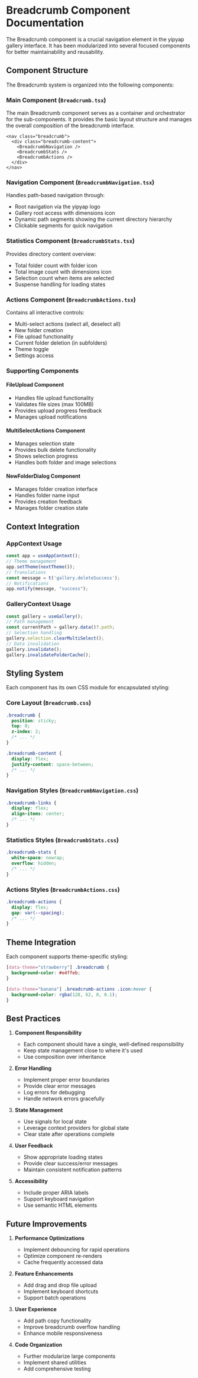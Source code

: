 # Breadcrumb Component Documentation

The Breadcrumb component is a crucial navigation element in the yipyap gallery interface. It has been modularized into several focused components for better maintainability and reusability.

## Component Structure

The Breadcrumb system is organized into the following components:

### Main Component (`Breadcrumb.tsx`)

The main Breadcrumb component serves as a container and orchestrator for the sub-components. It provides the basic layout structure and manages the overall composition of the breadcrumb interface.

```tsx
<nav class="breadcrumb">
  <div class="breadcrumb-content">
    <BreadcrumbNavigation />
    <BreadcrumbStats />
    <BreadcrumbActions />
  </div>
</nav>
```

### Navigation Component (`BreadcrumbNavigation.tsx`)

Handles path-based navigation through:
- Root navigation via the yipyap logo
- Gallery root access with dimensions icon
- Dynamic path segments showing the current directory hierarchy
- Clickable segments for quick navigation

### Statistics Component (`BreadcrumbStats.tsx`)

Provides directory content overview:
- Total folder count with folder icon
- Total image count with dimensions icon
- Selection count when items are selected
- Suspense handling for loading states

### Actions Component (`BreadcrumbActions.tsx`)

Contains all interactive controls:
- Multi-select actions (select all, deselect all)
- New folder creation
- File upload functionality
- Current folder deletion (in subfolders)
- Theme toggle
- Settings access

### Supporting Components

#### FileUpload Component
- Handles file upload functionality
- Validates file sizes (max 100MB)
- Provides upload progress feedback
- Manages upload notifications

#### MultiSelectActions Component
- Manages selection state
- Provides bulk delete functionality
- Shows selection progress
- Handles both folder and image selections

#### NewFolderDialog Component
- Manages folder creation interface
- Handles folder name input
- Provides creation feedback
- Manages folder creation state

## Context Integration

### AppContext Usage
```typescript
const app = useAppContext();
// Theme management
app.setTheme(nextTheme());
// Translations
const message = t('gallery.deleteSuccess');
// Notifications
app.notify(message, "success");
```

### GalleryContext Usage
```typescript
const gallery = useGallery();
// Path management
const currentPath = gallery.data()?.path;
// Selection handling
gallery.selection.clearMultiSelect();
// Data invalidation
gallery.invalidate();
gallery.invalidateFolderCache();
```

## Styling System

Each component has its own CSS module for encapsulated styling:

### Core Layout (`Breadcrumb.css`)
```css
.breadcrumb {
  position: sticky;
  top: 0;
  z-index: 2;
  /* ... */
}

.breadcrumb-content {
  display: flex;
  justify-content: space-between;
  /* ... */
}
```

### Navigation Styles (`BreadcrumbNavigation.css`)
```css
.breadcrumb-links {
  display: flex;
  align-items: center;
  /* ... */
}
```

### Statistics Styles (`BreadcrumbStats.css`)
```css
.breadcrumb-stats {
  white-space: nowrap;
  overflow: hidden;
  /* ... */
}
```

### Actions Styles (`BreadcrumbActions.css`)
```css
.breadcrumb-actions {
  display: flex;
  gap: var(--spacing);
  /* ... */
}
```

## Theme Integration

Each component supports theme-specific styling:

```css
[data-theme="strawberry"] .breadcrumb {
  background-color: #e4ffeb;
}

[data-theme="banana"] .breadcrumb-actions .icon:hover {
  background-color: rgba(128, 62, 0, 0.1);
}
```

## Best Practices

1. **Component Responsibility**
   - Each component should have a single, well-defined responsibility
   - Keep state management close to where it's used
   - Use composition over inheritance

2. **Error Handling**
   - Implement proper error boundaries
   - Provide clear error messages
   - Log errors for debugging
   - Handle network errors gracefully

3. **State Management**
   - Use signals for local state
   - Leverage context providers for global state
   - Clear state after operations complete

4. **User Feedback**
   - Show appropriate loading states
   - Provide clear success/error messages
   - Maintain consistent notification patterns

5. **Accessibility**
   - Include proper ARIA labels
   - Support keyboard navigation
   - Use semantic HTML elements

## Future Improvements

1. **Performance Optimizations**
   - Implement debouncing for rapid operations
   - Optimize component re-renders
   - Cache frequently accessed data

2. **Feature Enhancements**
   - Add drag and drop file upload
   - Implement keyboard shortcuts
   - Support batch operations

3. **User Experience**
   - Add path copy functionality
   - Improve breadcrumb overflow handling
   - Enhance mobile responsiveness

4. **Code Organization**
   - Further modularize large components
   - Implement shared utilities
   - Add comprehensive testing